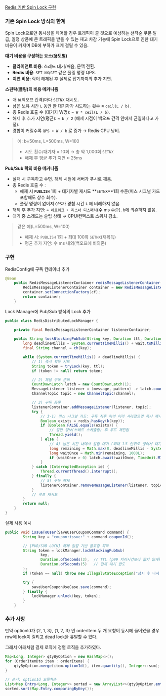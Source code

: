 [Redis 기반 Spin Lock 구현](https://www.notion.so/Redis-Spin-Lock-24a13a3e1bfc80abb9cdfd1a808a8071?pvs=21)

### 기존 Spin Lock 방식의 한계

Spin Lock으로만 동시성을 제어할 경우 트래픽이 클 것으로 예상하는 선착순 쿠폰 발급, 일정 상품에 큰 트래픽을 받을 수 있는 재고 차감 기능에 Spin Lock으로 인한 대기 비용이 커지며 DB에 부하가 크게 걸릴 수 있음.

**대기 비용을 구성하는 요소(용도별)**

- **클라이언트 비용**: 스레드 대기/깨움, 문맥 전환.
- **Redis 비용**: `SET NX`/`GET` 같은 폴링 명령 QPS.
- **지연 비용**: 락이 해제된 후 실제로 잡기까지의 추가 지연.

**스핀락(폴링)의 비용 메커니즘**

- 매 `b`(백오프 간격)마다 `SETNX` 재시도.
- 남은 보유 시간 `L` 동안 한 대기자가 시도하는 횟수 ≈ `ceil(L / b)`.
- 총 Redis 호출 수 (대기자 W명): `≈ W * ceil(L / b)`.
- 해제 후 추가 지연(평균): `≈ b / 2` (해제 시점이 백오프 간격 안에서 균일하다고 가정).
- 경합이 커질수록 `QPS ∝ W / b` 로 증가 → Redis·CPU 낭비.

> 예: b=50ms, L=500ms, W=100
>
> - 시도 횟수/대기자 ≈ 10회 → 총 약 1,000회 `SETNX`
> - 해제 후 평균 추가 지연 ≈ 25ms

**Pub/Sub 락의 비용 메커니즘**

- 실패 시 구독하고 수면. 해제 시점에 서버가 푸시로 깨움.
- 총 Redis 호출 수 :
    - 해제 시 **`PUBLISH`** 1회 + 대기자별 재시도 **`SETNX`**1회 수준(미스 시그널 가드 포함해도 상수 회수).
    - 폴링 명령이 없어져 `QPS`가 경합 시간 **`L`** 에 비례하지 않음.
- 해제 후 추가 지연: `≈ 네트워크 + 리스너 디스패치`(수 ms 수준). `b`에 의존하지 않음.
- 대기 중 스레드는 슬립 상태 → CPU/컨텍스트 스위치 감소.

> 같은 예(L=500ms, W=100)
>
> - 해제 시: `PUBLISH` 1회 + 최대 100회 `SETNX`(재획득)
> - 평균 추가 지연: 수 ms 내외(백오프에 비의존)

### 구현

RedisConfig에 구독 컨테이너 추가

```java
@Bean
    public RedisMessageListenerContainer redisMessageListenerContainer(RedisConnectionFactory cf) {
        RedisMessageListenerContainer container = new RedisMessageListenerContainer();
        container.setConnectionFactory(cf);
        return container;
    }
```

Lock Manager에 Pub/Sub 방식의 Lock 추가

```java
public class RedisDistributedLockManager {

	private final RedisMessageListenerContainer listenerContainer;
	
	public String lockBlockingPubSub(String key, Duration ttl, Duration wait) {
        long deadlineMillis = System.currentTimeMillis() + wait.toMillis();
        final String channel = ch(key);

        while (System.currentTimeMillis() < deadlineMillis) {
            // 1) 즉시 획득 시도
            String token = tryLock(key, ttl);
            if (token != null) return token;

            // 2) 채널 구독 준비
            CountDownLatch latch = new CountDownLatch(1);
            MessageListener listener = (message, pattern) -> latch.countDown();
            ChannelTopic topic = new ChannelTopic(channel);

            // 3) 구독 등록
            listenerContainer.addMessageListener(listener, topic);
            try {
                // 3-1) 미스 시그널 가드: 구독 직후 락이 이미 사라졌으면 즉시 재시도
                Boolean exists = redis.hasKey(k(key));
                if (Boolean.FALSE.equals(exists)) {
                    // 잠깐 양보(쓰레드 스케줄링) 후 루프 재진입
                    Thread.yield();
                } else {
                    // 4) 남은 시간 내에서 알림 대기 (최대 1초 단위로 끊어서 대기)
                    long remaining = Math.max(0, deadlineMillis - System.currentTimeMillis());
                    long waitOnce = Math.min(remaining, 1000L);
                    if (waitOnce > 0) latch.await(waitOnce, TimeUnit.MILLISECONDS);
                }
            } catch (InterruptedException ie) {
                Thread.currentThread().interrupt();
            } finally {
                // 5) 구독 해제
                listenerContainer.removeMessageListener(listener, topic);
            }
            // 루프 재시도
        }
        return null;
    }
}
```

실제 사용 예시

```java
public void issueToUser(SaveUserCouponCommand command) {
        String key = "coupon:issue:" + command.couponId();

        // [PUB/SUB LOCK] 해제 알림 기반 블로킹 획득
        String token = lockManager.lockBlockingPubSub(
                key,
                Duration.ofSeconds(3),  // TTL (p99 처리시간보다 짧지 않게)
                Duration.ofSeconds(5)   // 전체 대기 한도
        );
        if (token == null) throw new IllegalStateException("잠시 후 다시 시도해 주세요.");

        try {
            saveUserCouponUseCase.save(command);
        } finally {
            lockManager.unlock(key, token);
        }
    }
```

### 추가 사항

만약 optionId가 {2, 1, 3}, {1, 2, 3} 인 orderItem 두 개 요청이 동시에 들어왔을 경우 row에 lock이 걸리고 dead lock을 유발할 수 있다.

그래서 아래처럼 결제 로직에 정렬 로직을 추가하였다.

```java
Map<Long, Integer> qtyByOption = new HashMap<>();
for (OrderItemDto item : orderItems) {
    qtyByOption.merge(item.optionId(), item.quantity(), Integer::sum); // 중복 옵션 합치기
}

// 순서: optionId 오름차순
List<Map.Entry<Long, Integer>> sorted = new ArrayList<>(qtyByOption.entrySet());
sorted.sort(Map.Entry.comparingByKey());
```